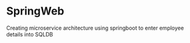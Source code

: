 # SpringWeb
Creating microservice architecture using springboot to enter employee details into SQLDB
